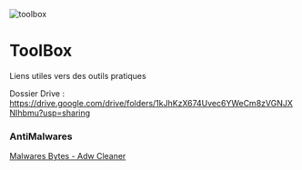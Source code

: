 ![toolbox](https://i.ibb.co/zbhzVJ7/pngwing-com.png)

# ToolBox
Liens utiles vers des outils pratiques



Dossier Drive :
https://drive.google.com/drive/folders/1kJhKzX674Uvec6YWeCm8zVGNJXNIhbmu?usp=sharing 


### AntiMalwares
[Malwares Bytes - Adw Cleaner](https://www.malwarebytes.com/mwb-download/thankyou)


